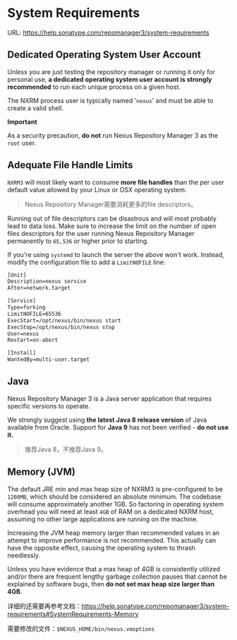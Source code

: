 # System Requirements

URL: https://help.sonatype.com/repomanager3/system-requirements

## Dedicated Operating System User Account

Unless you are just testing the repository manager or running it only for personal use, **a dedicated operating system user account is strongly recommended** to run each unique process on a given host.

The NXRM process user is typically named '`nexus`' and must be able to create a valid shell.

**Important**

As a security precaution, **do not** run Nexus Repository Manager 3 as the `root` user.

## Adequate File Handle Limits

`NXRM3` will most likely want to consume **more file handles** than the per user default value allowed by your Linux or OSX operating system.

> Nexus Repository Manager需要消耗更多的file descriptors。

Running out of file descriptors can be disastrous and will most probably lead to data loss. Make sure to increase the limit on the number of open files descriptors for the user running Nexus Repository Manager permanently to `65,536` or higher prior to starting.

If you're using `systemd` to launch the server the above won't work. Instead, modify the configuration file to add a `LimitNOFILE` line:

```txt
[Unit]
Description=nexus service
After=network.target

[Service]
Type=forking
LimitNOFILE=65536
ExecStart=/opt/nexus/bin/nexus start
ExecStop=/opt/nexus/bin/nexus stop
User=nexus
Restart=on-abort

[Install]
WantedBy=multi-user.target
```

## Java

Nexus Repository Manager 3 is a Java server application that requires specific versions to operate.

We strongly suggest using **the latest Java 8 release version** of Java available from Oracle. Support for **Java 9** has not been verified - **do not use it.**

> 推荐Java 8，不推荐Java 9。

## Memory (JVM)

The default JRE min and max heap size of NXRM3 is pre-configured to be `1200MB`, which should be considered an absolute minimum. The codebase will consume approximately another 1GB.  So factoring in operating system overhead you will need at least `4GB` of RAM on a dedicated NXRM host, assuming no other large applications are running on the machine.

Increasing the JVM heap memory larger than recommended values in an attempt to improve performance is not recommended. This actually can have the opposite effect, causing the operating system to thrash needlessly.

Unless you have evidence that a max heap of 4GB is consistently utilized and/or there are frequent lengthy garbage collection pauses that cannot be explained by software bugs, then **do not set max heap size larger than 4GB**.

详细的还需要再参考文档：https://help.sonatype.com/repomanager3/system-requirements#SystemRequirements-Memory

需要修改的文件：`$NEXUS_HOME/bin/nexus.vmoptions`




